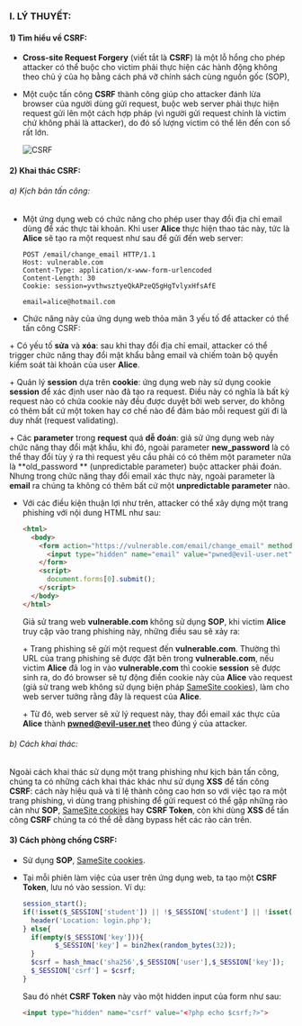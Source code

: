 ### I. LÝ THUYẾT:

#### 1) Tìm hiểu về CSRF:

- **Cross-site Request Forgery** (viết tắt là **CSRF**) là một lỗ hổng cho phép attacker có thể buộc cho victim phải thực hiện các hành động không theo chủ ý của họ bằng cách phá vỡ chính sách cùng nguồn gốc (SOP), 

- Một cuộc tấn công **CSRF** thành công giúp cho attacker đánh lừa browser của người dùng gửi request, buộc web server phải thực hiện request gửi lên một cách hợp pháp (vì người gửi request chính là victim chứ không phải là attacker), do đó số lượng victim có thể lên đến con số rất lớn. 

  ![CSRF](https://portswigger.net/web-security/images/cross-site%20request%20forgery.svg)

#### 2) Khai thác CSRF:

###### a) Kịch bản tấn công:

- Một ứng dụng web có chức năng cho phép user thay đổi địa chỉ email dùng để xác thực tài khoản. Khi user **Alice** thực hiện thao tác này, tức là **Alice** sẽ tạo ra một request như sau để gửi đến web server:

  ```http
  POST /email/change_email HTTP/1.1
  Host: vulnerable.com
  Content-Type: application/x-www-form-urlencoded
  Content-Length: 30
  Cookie: session=yvthwsztyeQkAPzeQ5gHgTvlyxHfsAfE
  
  email=alice@hotmail.com
  ```

-  Chức năng này của ứng dụng web thỏa mãn 3 yếu tố để attacker có thể tấn công CSRF:

  \+ Có yếu tố **sửa** và **xóa**: sau khi thay đổi địa chỉ email, attacker có thể trigger chức năng thay đổi mật khẩu bằng email và chiếm toàn bộ quyền kiểm soát tài khoản của user **Alice**.

  \+ Quản lý **session** dựa trên **cookie**: ứng dụng web này sử dụng cookie **session** để xác định user nào đã tạo ra request. Điều này có nghĩa là bất kỳ request nào có chứa cookie này đều được duyệt bởi web server, do không có thêm bất cứ một token hay cơ chế nào để đảm bảo mỗi request gửi đi là duy nhất (request validating).

  \+ Các **parameter** trong **request** quá **dễ đoán**: giả sử ứng dụng web này chức năng thay đổi mật khẩu, khi đó, ngoài parameter **new_password** là có thể thay đổi tùy ý ra thì request yêu cầu phải có có thêm một parameter nữa là **old_password ** (unpredictable parameter) buộc attacker phải đoán. Nhưng trong chức năng thay đổi email xác thực này, ngoài parameter là **email** ra chúng ta không có thêm bất cứ một **unpredictable parameter** nào.

- Với các điều kiện thuận lợi như trên, attacker có thể xây dựng một trang phishing với nội dung HTML như sau:

  ```html
  <html>
    <body>
      <form action="https://vulnerable.com/email/change_email" method="POST">
        <input type="hidden" name="email" value="pwned@evil-user.net" />
      </form>
      <script>
        document.forms[0].submit();
      </script>
    </body>
  </html>
  ```

  Giả sử trang web **vulnerable.com** không sử dụng **SOP**, khi victim **Alice** truy cập vào trang phishing này, những điều sau sẽ xảy ra:

  \+ Trang phishing sẽ gửi một request đến **vulnerable.com**. Thường thì URL của trang phishing sẽ được đặt bên trong **vulnerable.com**, nếu victim **Alice** đã log in vào **vulnerable.com** thì cookie **session** sẽ được sinh ra, do đó browser sẽ tự động điền cookie này của **Alice** vào request (giả sử trang web không sử dụng biện pháp [SameSite cookies](https://portswigger.net/web-security/csrf/samesite-cookies)), làm cho web server tưởng rằng đây là request của **Alice**.

  \+ Từ đó, web server sẽ xử lý request này, thay đổi email xác thực của **Alice** thành **pwned@evil-user.net** theo đúng ý của attacker.                                                                                                                                                              

###### b) Cách khai thác:

Ngoài cách khai thác sử dụng một trang phishing như kịch bản tấn công, chúng ta có những cách khai thác khác như sử dụng **XSS** để tấn công **CSRF**: cách này hiệu quả và tỉ lệ thành công cao hơn so với việc tạo ra một trang phishing, vì dùng trang phishing để gửi request có thể gặp những rào cản như **SOP**, [SameSite cookies](https://portswigger.net/web-security/csrf/samesite-cookies) hay **CSRF Token**, còn khi dùng **XSS** để tấn công **CSRF** chúng ta có thể dễ dàng bypass hết các rào cản trên.

#### 3) Cách phòng chống CSRF:

- Sử dụng **SOP**, [SameSite cookies](https://portswigger.net/web-security/csrf/samesite-cookies).

- Tại mỗi phiên làm việc của user trên ứng dụng web, ta tạo một **CSRF Token**, lưu nó vào session. Ví dụ:

  ```php
  session_start();
  if(!isset($_SESSION['student']) || !$_SESSION['student'] || !isset($_SESSION['user'])){
    header('Location: login.php');
  } else{
    if(empty($_SESSION['key'])){
          $_SESSION['key'] = bin2hex(random_bytes(32));
    }
    $csrf = hash_hmac('sha256',$_SESSION['user'],$_SESSION['key']);
    $_SESSION['csrf'] = $csrf;
  }
  ```

  Sau đó nhét **CSRF Token** này vào một hidden input của form như sau:

  ```html
  <input type="hidden" name="csrf" value="<?php echo $csrf;?>">
  ```
